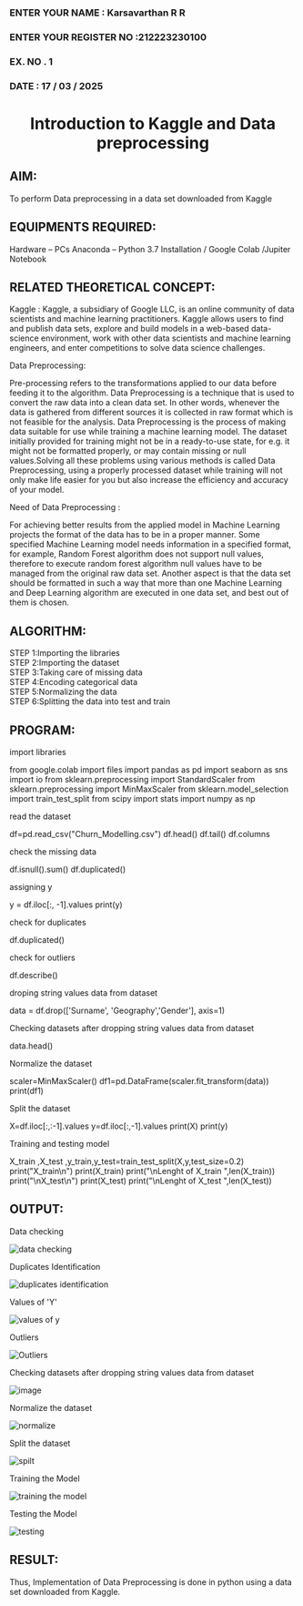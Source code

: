 <H3>ENTER YOUR NAME : Karsavarthan R R</H3>
<H3>ENTER YOUR REGISTER NO :212223230100</H3>
<H3>EX. NO . 1</H3>
<H3>DATE : 17 / 03 / 2025</H3>
<H1 ALIGN =CENTER> Introduction to Kaggle and Data preprocessing</H1>

## AIM:

To perform Data preprocessing in a data set downloaded from Kaggle

## EQUIPMENTS REQUIRED:
Hardware – PCs
Anaconda – Python 3.7 Installation / Google Colab /Jupiter Notebook

## RELATED THEORETICAL CONCEPT:

Kaggle :
Kaggle, a subsidiary of Google LLC, is an online community of data scientists and machine learning practitioners. Kaggle allows users to find and publish data sets, explore and build models in a web-based data-science environment, work with other data scientists and machine learning engineers, and enter competitions to solve data science challenges.

Data Preprocessing:

Pre-processing refers to the transformations applied to our data before feeding it to the algorithm. Data Preprocessing is a technique that is used to convert the raw data into a clean data set. In other words, whenever the data is gathered from different sources it is collected in raw format which is not feasible for the analysis.
Data Preprocessing is the process of making data suitable for use while training a machine learning model. The dataset initially provided for training might not be in a ready-to-use state, for e.g. it might not be formatted properly, or may contain missing or null values.Solving all these problems using various methods is called Data Preprocessing, using a properly processed dataset while training will not only make life easier for you but also increase the efficiency and accuracy of your model.

Need of Data Preprocessing :

For achieving better results from the applied model in Machine Learning projects the format of the data has to be in a proper manner. Some specified Machine Learning model needs information in a specified format, for example, Random Forest algorithm does not support null values, therefore to execute random forest algorithm null values have to be managed from the original raw data set.
Another aspect is that the data set should be formatted in such a way that more than one Machine Learning and Deep Learning algorithm are executed in one data set, and best out of them is chosen.


## ALGORITHM:
STEP 1:Importing the libraries<BR>
STEP 2:Importing the dataset<BR>
STEP 3:Taking care of missing data<BR>
STEP 4:Encoding categorical data<BR>
STEP 5:Normalizing the data<BR>
STEP 6:Splitting the data into test and train<BR>

##  PROGRAM:
import libraries

from google.colab import files
import pandas as pd
import seaborn as sns
import io
from sklearn.preprocessing import StandardScaler
from sklearn.preprocessing import MinMaxScaler
from sklearn.model_selection import train_test_split
from scipy import stats
import numpy as np

read the dataset

df=pd.read_csv("Churn_Modelling.csv")
df.head()
df.tail()
df.columns

check the missing data 

df.isnull().sum()
df.duplicated()

assigning y

y = df.iloc[:, -1].values
print(y)

check for duplicates 

df.duplicated()

check for outliers

df.describe()

droping string values data from dataset

data = df.drop(['Surname', 'Geography','Gender'], axis=1)

Checking datasets after dropping string values data from dataset

data.head()

Normalize the dataset

scaler=MinMaxScaler()
df1=pd.DataFrame(scaler.fit_transform(data))
print(df1)

Split the dataset

X=df.iloc[:,:-1].values
y=df.iloc[:,-1].values
print(X)
print(y)

Training and testing model

X_train ,X_test ,y_train,y_test=train_test_split(X,y,test_size=0.2)
print("X_train\n")
print(X_train)
print("\nLenght of X_train ",len(X_train))
print("\nX_test\n")
print(X_test)
print("\nLenght of X_test ",len(X_test))


## OUTPUT:
Data checking

![data checking](https://github.com/user-attachments/assets/3a43853a-fbc9-4dd5-91b4-ee1beebaf72c)

Duplicates Identification

![duplicates identification](https://github.com/user-attachments/assets/e4f93cde-80c7-417b-83b1-ff72d386e41f)

Values of 'Y'

![values of y](https://github.com/user-attachments/assets/3a7dbd1d-5023-4024-b2d3-4d04191688ef)

Outliers

![Outliers](https://github.com/user-attachments/assets/2e54c620-fb07-4a95-a638-a147d729ab80)

Checking datasets after dropping string values data from dataset

![image](https://github.com/user-attachments/assets/6573d3d4-a3c2-4b69-ae6c-60392e8ad1d8)

Normalize the dataset

![normalize](https://github.com/user-attachments/assets/bfa826f7-cfdd-4715-97bb-1311652ca845)

Split the dataset

![spilt](https://github.com/user-attachments/assets/68d9d037-7dbf-4b6c-a2ad-86b78b628bc5)

Training the Model

![training the model](https://github.com/user-attachments/assets/b764f7a5-a581-424d-a38d-bc4836278e29)

Testing the Model

![testing ](https://github.com/user-attachments/assets/053f9425-d1f2-40c0-ae13-3e27e2118753)

## RESULT:
Thus, Implementation of Data Preprocessing is done in python  using a data set downloaded from Kaggle.
